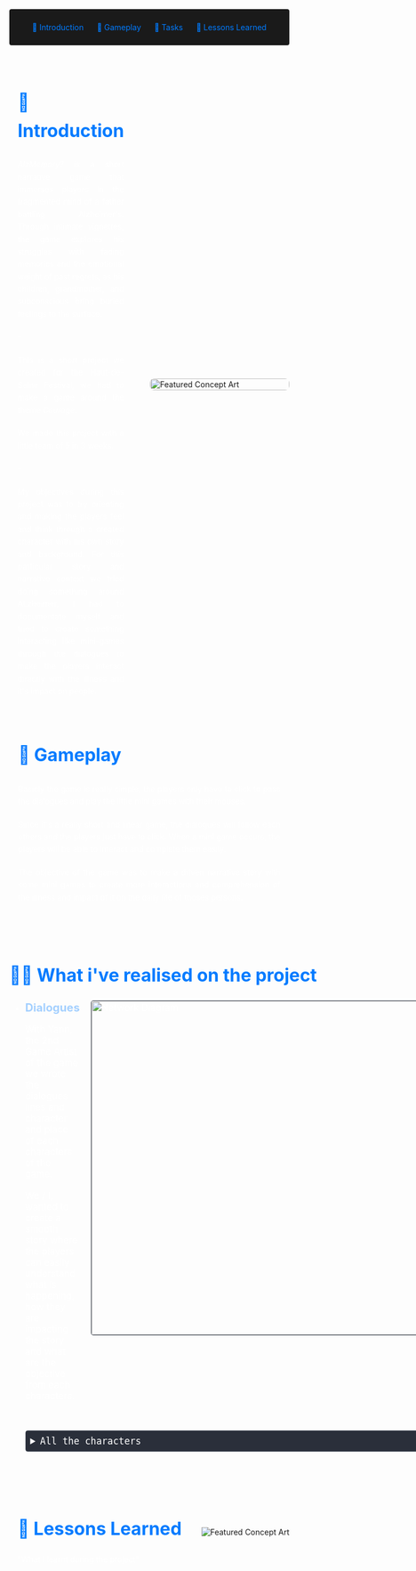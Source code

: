 <!-- Summary Section with Navigation -->

<div style="background:rgb(26, 26, 26); padding: 1.5rem; margin-bottom: 2rem; border-radius: 4px; text-align: center;">
<a href="#introduction" style="color: #007bff; text-decoration: none; margin: 0 10px;">🌟 Introduction</a>
<a href="#game" style="color: #007bff; text-decoration: none; margin: 0 10px;">👾 Gameplay </a>
<a href="#steam" style="color: #007bff; text-decoration: none; margin: 0 10px;">📃 Tasks</a>
<a href="#lesson" style="color: #007bff; text-decoration: none; margin: 0 10px;">📌 Lessons Learned </a>

</div>

<!-- Main Content with Anchor -->
<div id="introduction" style="display: flex; align-items: flex-start; gap: 2rem; margin: 2rem 0; max-width: 1200px; margin-left: auto; margin-right: auto;">
    <div style="flex: 1; padding: 0 15px; color: #fff; text-align: justify; line-height: 1.6; max-width: 600px;">
        <h2 style="font-size: 2rem; color: #007bff; margin-bottom: 1.5rem;">🌟 Introduction</h2>
        <p style="margin-bottom: 1.2rem;">
            <i>AlzMemory?</i> is a short narrative game that immerses players in the fragmented mind of a father battling Alzheimer's. Through intimate vignettes, the game explores his struggles with fading memories and the emotional weight of past regrets, as his children, grandmother, and subconscious bring buried feelings to the surface.
        </p>
        <p style="margin-bottom: 1.2rem;">
            -
        </p>
        <p style="margin-bottom: 1.2rem;">
            This is a short project we created for the Haut-de-Seine Festival, we had to make a game around the theme <i>Courage</i>.
        </p>
        <p style="margin-bottom: 1.2rem;">
            We made this project with a little team of 5 in 3 weeks.
        </p>
        <p style="margin-bottom: 1.2rem;">
            -
        </p>
        <p>
            My objectives during this project was to try orienting and making the players feel and think through a created character with his own story and background.
            For this particular story and narrative context we tried doing something around ALzheimer, I had to documentate myself and tried to create something interacting like mini-games through the dialogues to make the players interact directly with the illness and it's impact on people.
        </p>
    </div>
    <img src="\imgs\projects\AlzPP1.PNG" 
         alt="Featured Concept Art" 
         style="max-width: 500px; width: 100%; height: auto; border-radius: 8px; object-fit: cover; align-self: center;">
</div>


<div id="game" style="margin: 4rem auto; max-width: 1200px; padding: 0 1rem;">
    <div style="color: #fff; text-align: justify; line-height: 1.6;">
        <h2 style="font-size: 2rem; color: #007bff; margin-bottom: 1.5rem;">👾 Gameplay</h2>
        <p style="margin-bottom: 1.2rem;">
            Basicly the game is really simple, the players only have to click to pass the dialogues and play the little mini games with their mouses.
        </p>
        <p style="margin-bottom: 1.2rem;">
            Since it's a really short and linear game, the dialogues will follow each others and the players just have to click. When a mini game occurs, the players will be able to interact and complete them easily.
        </p>
        <p>
            The objective of the game was to make a driven narrative story with some mini games to create more interactions and comprehension of the illness and impact of it on the daily life of thoses persons.
        </p>
    </div>
</div>
<div id="steam" style="display: flex; align-items: center; margin: 2rem 0;">
    <div style="flex: 1; color: #fff;">
        <h2 style="font-size: 2rem; color: #007bff;">👨‍💻 What i've realised on the project</h2>
        <ul style="font-size: 120%;">
        <li style= "padding-bottom: 15px">
        <div style="display: flex; align-items: flex-start; gap: 20px; margin-bottom: 20px;">
    <div style="flex: 1; min-width: 0;">
        <span style="color:rgb(164, 208, 255); font-weight: bold;  font-size: 120%">Dialogues</span>
                <p style="margin-bottom: 1.2rem;">
                    With Yann, the 2nd Game Artist of the game we wrote the dialogues lines and character and place of each characters of the game.
                </p>
                <p style="margin-bottom: 2rem;">
                    We / I, wanted to create a smooth story where the players can easily understand what is happening, how they are impacting the story and what are the objective from each characters.
                </p>
    </div>
    <div style="flex-shrink: 0;">
        <img src="\imgs\projects\AlzPP3.PNG" alt="Network Diagram" 
             style="width: 600px; max-width: 150%; border: 1px solid #3d4450; border-radius: 4px; margin-bottom: 2rem;">
    </div>
</div>

<details style="margin: 10px 0; border: 1px solid #3d4450; border-radius: 4px;">
    <summary style="cursor: pointer; padding: 8px; background-color: #2a2f3a; color: #fff; font-family: monospace;">
        All the characters
    </summary>
    <div style="background-color: #1a1a1a; border-radius: 0 0 4px 4px;">
<div>

    - Father : 
    - Grandma : 
    - Grandpa : 
    - Daughter : 
    - Twins : 

</div>
        </details>
            </li>
        </ul>
    </div>
</div>

<div id="lesson" style="display: flex; align-items: center; margin: 2rem 0;">
    <div style="flex: 1; padding: 0 15px; color: #fff;">
        <h2 style="font-size: 2rem; color: #007bff;">📌 Lessons Learned</h2>
        <p>
            "What I learnt during the project"
        </p>
    </div>
    <img src="https://media.discordapp.net/attachments/1212459753343557682/1348978988139417680/lrs01_1.png?ex=67d216d5&is=67d0c555&hm=2c763f3c0b7a6f4fa3508069ea36d77d3164b346ce864e0af9ad709e1ec2ff35&=&format=webp&quality=lossless&width=1175&height=940" 
         alt="Featured Concept Art" 
         style="margin-left: 12px;">
</div>